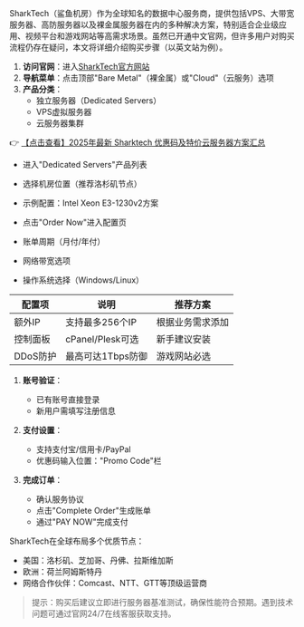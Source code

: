 
SharkTech（鲨鱼机房）作为全球知名的数据中心服务商，提供包括VPS、大带宽服务器、高防服务器以及裸金属服务器在内的多种解决方案，特别适合企业级应用、视频平台和游戏网站等高需求场景。虽然已开通中文官网，但许多用户对购买流程仍存在疑问，本文将详细介绍购买步骤（以英文站为例）。

1. **访问官网**：进入[SharkTech官方网站](https://bit.ly/Sharktech)
2. **导航菜单**：点击顶部"Bare Metal"（裸金属）或"Cloud"（云服务）选项
3. **产品分类**：
   - 独立服务器（Dedicated Servers）
   - VPS虚拟服务器
   - 云服务器集群

👉 [【点击查看】2025年最新 Sharktech 优惠码及特价云服务器方案汇总](https://bit.ly/Sharktech)

- 进入"Dedicated Servers"产品列表
- 选择机房位置（推荐洛杉矶节点）
- 示例配置：Intel Xeon E3-1230v2方案
- 点击"Order Now"进入配置页

- 账单周期（月付/年付）
- 网络带宽选项
- 操作系统选择（Windows/Linux）

| 配置项       | 说明                  | 推荐方案         |
|--------------|-----------------------|------------------|
| 额外IP       | 支持最多256个IP       | 根据业务需求添加 |
| 控制面板     | cPanel/Plesk可选      | 新手建议安装    |
| DDoS防护     | 最高可达1Tbps防御     | 游戏网站必选    |

1. **账号验证**：
   - 已有账号直接登录
   - 新用户需填写注册信息

2. **支付设置**：
   - 支持支付宝/信用卡/PayPal
   - 优惠码输入位置："Promo Code"栏

3. **完成订单**：
   - 确认服务协议
   - 点击"Complete Order"生成账单
   - 通过"PAY NOW"完成支付

SharkTech在全球布局多个优质节点：
- 美国：洛杉矶、芝加哥、丹佛、拉斯维加斯
- 欧洲：荷兰阿姆斯特丹
- 网络合作伙伴：Comcast、NTT、GTT等顶级运营商

> 提示：购买后建议立即进行服务器基准测试，确保性能符合预期。遇到技术问题可通过官网24/7在线客服获取支持。
